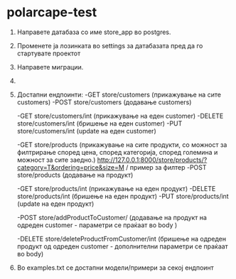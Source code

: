 # polarcape-test

1. Направете датабаза со име store_app во postgres.

2. Променете ја лозинката во settings за датабазата пред да го стартувате проектот

3. Направете миграции.

4. 

5. Достапни ендпоинти:
    -GET store/customers (прикажување на сите customers)
    -POST store/customers (додавање customers)

    -GET store/customers/int (прикажување на еден customer)
    -DELETE store/customers/int (бришење на еден customer)
    -PUT store/customers/int (update на еден customer)

    -GET store/products (прикажување на сите продукти, со можност за филтрирање според цена, според категорија, според големина и можност за сите заедно.)
        http://127.0.0.1:8000/store/products/?category=T&ordering=price&size=M / пример за филтер 
    -POST store/products (додавање на продукт)

    -GET store/products/int (прикажување на еден продукт)
    -DELETE store/products/int (бришење на еден продукт)
    -PUT store/products/int (update на еден продукт)

    -POST store/addProductToCustomer/ (додавање на продукт на одреден customer - параметри се праќаат во body )
    
    -DELETE store/deleteProductFromCustomer/int (бришење на одреден продукт од одреден customer - дополнителни параметри се праќаат во body)

6. Во examples.txt се достапни модели/примери за секој ендпоинт

